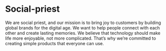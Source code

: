 # Social-priest
We are social priest, and our mission is to bring joy to customers by building global brands for the digital age. We want to help people connect with each other and create lasting memories. We believe that technology should make life more enjoyable, not more complicated. That’s why we’re committed to creating simple products that everyone can use.
